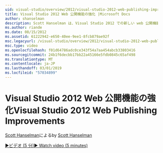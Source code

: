```yaml
---
uid: visual-studio/overview/2012/visual-studio-2012-web-publishing-improvements
title: Visual Studio 2012 Web 公開機能の強化 |Microsoft Docs
author: shanselman
description: Scott Hanselman は、Visual Studio 2012 での新しい web 公開機能を示します。
ms.author: riande
ms.date: 08/15/2012
ms.assetid: 61222942-e650-40ee-9ee1-8fcb879ae92f
msc.legacyurl: /visual-studio/overview/2012/visual-studio-2012-web-publishing-improvements
msc.type: video
ms.openlocfilehash: f01d64786adc0ce343f54a7aa454abcb33803416
ms.sourcegitcommit: 24b1f6decbb17bb22a45166e5fdb0845c65af498
ms.translationtype: MT
ms.contentlocale: ja-JP
ms.lasthandoff: 03/01/2019
ms.locfileid: "57034899"
---
```

<a name="visual-studio-2012-web-publishing-improvements"></a><span data-ttu-id="39c7b-103">Visual Studio 2012 Web 公開機能の強化</span><span class="sxs-lookup"><span data-stu-id="39c7b-103">Visual Studio 2012 Web Publishing Improvements</span></span>
====================
<span data-ttu-id="39c7b-104">[Scott Hanselman](https://github.com/shanselman)による</span><span class="sxs-lookup"><span data-stu-id="39c7b-104">by [Scott Hanselman](https://github.com/shanselman)</span></span>

[<span data-ttu-id="39c7b-105">&#9654;ビデオ (5 分)</span><span class="sxs-lookup"><span data-stu-id="39c7b-105">&#9654; Watch video (5 minutes)</span></span>](https://channel9.msdn.com/Blogs/ASP-NET-Site-Videos/visual-studio-2012-web-publishing-improvements)
